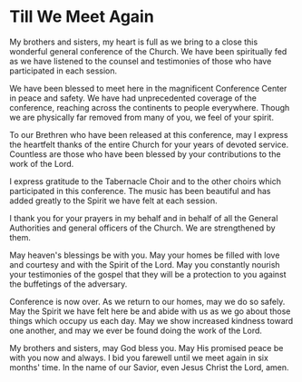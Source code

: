 # Till We Meet Again

My brothers and sisters, my heart is full as we bring to a close this
wonderful general conference of the Church. We have been spiritually fed as we
have listened to the counsel and testimonies of those who have participated in
each session.

We have been blessed to meet here in the magnificent Conference Center in
peace and safety. We have had unprecedented coverage of the conference,
reaching across the continents to people everywhere. Though we are physically
far removed from many of you, we feel of your spirit.

To our Brethren who have been released at this conference, may I express the
heartfelt thanks of the entire Church for your years of devoted service.
Countless are those who have been blessed by your contributions to the work of
the Lord.

I express gratitude to the Tabernacle Choir and to the other choirs which
participated in this conference. The music has been beautiful and has added
greatly to the Spirit we have felt at each session.

I thank you for your prayers in my behalf and in behalf of all the General
Authorities and general officers of the Church. We are strengthened by them.

May heaven's blessings be with you. May your homes be filled with love and
courtesy and with the Spirit of the Lord. May you constantly nourish your
testimonies of the gospel that they will be a protection to you against the
buffetings of the adversary.

Conference is now over. As we return to our homes, may we do so safely. May
the Spirit we have felt here be and abide with us as we go about those things
which occupy us each day. May we show increased kindness toward one another,
and may we ever be found doing the work of the Lord.

My brothers and sisters, may God bless you. May His promised peace be with you
now and always. I bid you farewell until we meet again in six months' time. In
the name of our Savior, even Jesus Christ the Lord, amen.

